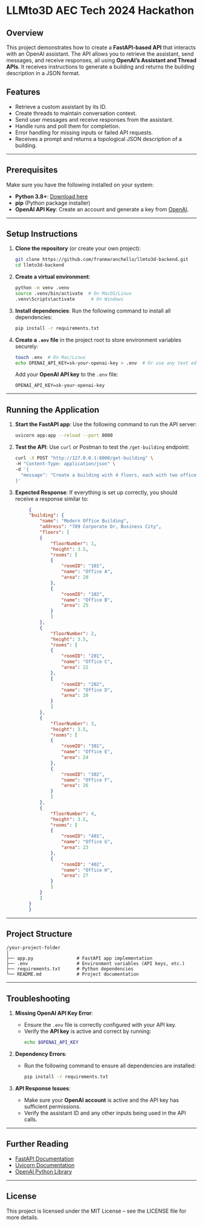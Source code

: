 # **LLMto3D AEC Tech 2024 Hackathon**

## **Overview**
This project demonstrates how to create a **FastAPI-based API** that interacts with an OpenAI assistant. The API allows you to retrieve the assistant, send messages, and receive responses, all using **OpenAI’s Assistant and Thread APIs**. It receives instructions to generate a building and returns the building description in a JSON format.

## **Features**
- Retrieve a custom assistant by its ID.
- Create threads to maintain conversation context.
- Send user messages and receive responses from the assistant.
- Handle runs and poll them for completion.
- Error handling for missing inputs or failed API requests.
- Receives a prompt and returns a topological JSON description of a building.

---

## **Prerequisites**
Make sure you have the following installed on your system:
- **Python 3.8+**: [Download here](https://www.python.org/downloads/)
- **pip** (Python package installer)
- **OpenAI API Key**: Create an account and generate a key from [OpenAI](https://platform.openai.com/signup/).

---

## **Setup Instructions**

1. **Clone the repository** (or create your own project):
   ```bash
   git clone https://github.com/franmaranchello/llmto3d-backend.git
   cd llmto3d-backend
   ```

2. **Create a virtual environment**:
   ```bash
   python -m venv .venv
   source .venv/bin/activate  # On MacOS/Linux
   .venv\Scripts\activate      # On Windows
   ```

3. **Install dependencies**:
    Run the following command to install all dependencies:
   ```bash
   pip install -r requirements.txt
   ```

4. **Create a `.env` file** in the project root to store environment variables securely:
   ```bash
   touch .env  # On Mac/Linux
   echo OPENAI_API_KEY=sk-your-openai-key > .env  # Or use any text editor to create it
   ```

   Add your **OpenAI API key** to the `.env` file:
   ```plaintext
   OPENAI_API_KEY=sk-your-openai-key
   ```

---

## **Running the Application**

1. **Start the FastAPI app**:
   Use the following command to run the API server:
   ```bash
   uvicorn app:app --reload --port 8000
   ```

2. **Test the API**:
   Use `curl` or Postman to test the `/get-building` endpoint:
   ```bash
   curl -X POST "http://127.0.0.1:8000/get-building" \
   -H "Content-Type: application/json" \
   -d '{
     "message": "Create a building with 4 floors, each with two offices."
   }'
   ```

3. **Expected Response**:
   If everything is set up correctly, you should receive a response similar to:
   ```json
        {
        "building": {
            "name": "Modern Office Building",
            "address": "789 Corporate Dr, Business City",
            "floors": [
            {
                "floorNumber": 1,
                "height": 3.5,
                "rooms": [
                {
                    "roomID": "101",
                    "name": "Office A",
                    "area": 20
                },
                {
                    "roomID": "102",
                    "name": "Office B",
                    "area": 25
                }
                ]
            },
            {
                "floorNumber": 2,
                "height": 3.5,
                "rooms": [
                {
                    "roomID": "201",
                    "name": "Office C",
                    "area": 22
                },
                {
                    "roomID": "202",
                    "name": "Office D",
                    "area": 28
                }
                ]
            },
            {
                "floorNumber": 3,
                "height": 3.5,
                "rooms": [
                {
                    "roomID": "301",
                    "name": "Office E",
                    "area": 24
                },
                {
                    "roomID": "302",
                    "name": "Office F",
                    "area": 26
                }
                ]
            },
            {
                "floorNumber": 4,
                "height": 3.5,
                "rooms": [
                {
                    "roomID": "401",
                    "name": "Office G",
                    "area": 23
                },
                {
                    "roomID": "402",
                    "name": "Office H",
                    "area": 27
                }
                ]
            }
            ]
        }
        }
   ```

---

## **Project Structure**

```
/your-project-folder
│
├── app.py                # FastAPI app implementation
├── .env                  # Environment variables (API keys, etc.)
├── requirements.txt      # Python dependencies
└── README.md             # Project documentation
```

---

## **Troubleshooting**

1. **Missing OpenAI API Key Error**:
   - Ensure the `.env` file is correctly configured with your API key.
   - Verify the **API key** is active and correct by running:
     ```bash
     echo $OPENAI_API_KEY
     ```

2. **Dependency Errors**:
   - Run the following command to ensure all dependencies are installed:
     ```bash
     pip install -r requirements.txt
     ```

3. **API Response Issues**:
   - Make sure your **OpenAI account** is active and the API key has sufficient permissions.
   - Verify the assistant ID and any other inputs being used in the API calls.

---

## **Further Reading**
- [FastAPI Documentation](https://fastapi.tiangolo.com/)
- [Uvicorn Documentation](https://www.uvicorn.org/)
- [OpenAI Python Library](https://beta.openai.com/docs/libraries)

---

## **License**
This project is licensed under the MIT License – see the LICENSE file for more details.